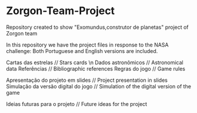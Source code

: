 # Zorgon-Team-Project
Repository created to show "Exomundus,construtor de planetas" project of Zorgon team

In this repository we have the project files in response to the NASA challenge:
Both Portuguese and English versions are included.

Cartas das estrelas // Stars cards \n
Dados astronômicos // Astronomical data
Referências // Bibliographic references
Regras do jogo // Game rules

Apresentação do projeto em slides // Project presentation in slides
Simulação da versão digital do jogo // Simulation of the digital version of the game

Ideias futuras para o projeto // Future ideas for the project
